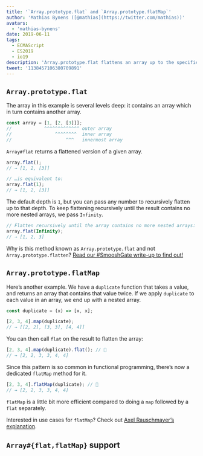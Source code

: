 ```yaml
---
title: '`Array.prototype.flat` and `Array.prototype.flatMap`'
author: 'Mathias Bynens ([@mathias](https://twitter.com/mathias))'
avatars:
  - 'mathias-bynens'
date: 2019-06-11
tags:
  - ECMAScript
  - ES2019
  - io19
description: 'Array.prototype.flat flattens an array up to the specified depth. Array.prototype.flatMap is equivalent to doing a map followed by a flat separately.'
tweet: '1138457106380709891'
---
```

## `Array.prototype.flat`

The array in this example is several levels deep: it contains an array which in turn contains another array.

```js
const array = [1, [2, [3]]];
//            ^^^^^^^^^^^^^ outer array
//                ^^^^^^^^  inner array
//                    ^^^   innermost array
```

`Array#flat` returns a flattened version of a given array.

```js
array.flat();
// → [1, 2, [3]]

// …is equivalent to:
array.flat(1);
// → [1, 2, [3]]
```

The default depth is `1`, but you can pass any number to recursively flatten up to that depth. To keep flattening recursively until the result contains no more nested arrays, we pass `Infinity`.

```js
// Flatten recursively until the array contains no more nested arrays:
array.flat(Infinity);
// → [1, 2, 3]
```

Why is this method known as `Array.prototype.flat` and not `Array.prototype.flatten`? [Read our #SmooshGate write-up to find out!](https://developers.google.com/web/updates/2018/03/smooshgate)

## `Array.prototype.flatMap`

Here’s another example. We have a `duplicate` function that takes a value, and returns an array that contains that value twice. If we apply `duplicate` to each value in an array, we end up with a nested array.

```js
const duplicate = (x) => [x, x];

[2, 3, 4].map(duplicate);
// → [[2, 2], [3, 3], [4, 4]]
```

You can then call `flat` on the result to flatten the array:

```js
[2, 3, 4].map(duplicate).flat(); // 🐌
// → [2, 2, 3, 3, 4, 4]
```

Since this pattern is so common in functional programming, there’s now a dedicated `flatMap` method for it.

```js
[2, 3, 4].flatMap(duplicate); // 🚀
// → [2, 2, 3, 3, 4, 4]
```

`flatMap` is a little bit more efficient compared to doing a `map` followed by a `flat` separately.

Interested in use cases for `flatMap`? Check out [Axel Rauschmayer’s explanation](https://exploringjs.com/impatient-js/ch_arrays.html#flatmap-mapping-to-zero-or-more-values).

## `Array#{flat,flatMap}` support

<feature-support chrome="69 /blog/v8-release-69#javascript-language-features"
                 firefox="62"
                 safari="12"
                 nodejs="11"
                 babel="yes https://github.com/zloirock/core-js#ecmascript-array"></feature-support>
